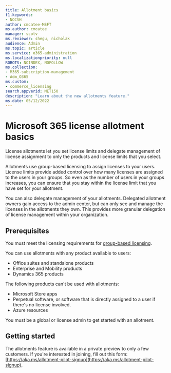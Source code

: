 ```yaml
---
title: Allotment basics
f1.keywords:
- NOCSH
author: cmcatee-MSFT
ms.author: cmcatee
manager: scotv
ms.reviewer: shegu, nicholak
audience: Admin
ms.topic: article
ms.service: o365-administration
ms.localizationpriority: null
ROBOTS: NOINDEX, NOFOLLOW
ms.collection:
- M365-subscription-management 
- Adm_O365
ms.custom: 
- commerce_licensing
search.appverid: MET150
description: "Learn about the new allotments feature."
ms.date: 05/12/2022
---
```


# Microsoft 365 license allotment basics

License allotments let you set license limits and delegate management of license assignment to only the products and license limits that you select.

Allotments use group-based licensing to assign licenses to your users. License limits provide added control over how many licenses are assigned to the users in your groups. So even as the number of users in your groups increases, you can ensure that you stay within the license limit that you have set for your allotment.

You can also delegate management of your allotments. Delegated allotment owners gain access to the admin center, but can only see and manage the licenses in the allotments they own. This provides more granular delegation of license management within your organization.

## Prerequisites

You must meet the licensing requirements for [group-based licensing](/azure/active-directory/fundamentals/active-directory-licensing-whatis-azure-portal#licensing-requirements).

You can use allotments with any product available to users:

- Office suites and standalone products
- Enterprise and Mobility products
- Dynamics 365 products

The following products can't be used with allotments:

- Microsoft Store apps
- Perpetual software, or software that is directly assigned to a user if there's no license involved.
- Azure resources

You must be a global or license admin to get started with an allotment.

## Getting started

The allotments feature is available in a private preview to only a few customers. If you're interested in joining, fill out this form: [https://aka.ms/allotment-pilot-signup](https://aka.ms/allotment-pilot-signup).
